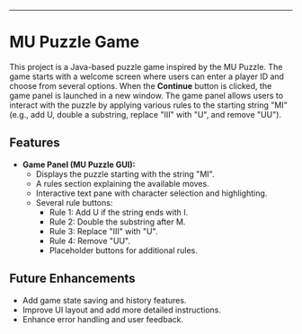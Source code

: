 
---

# MU Puzzle Game

This project is a Java-based puzzle game inspired by the MU Puzzle. The game starts with a welcome screen where users can enter a player ID and choose from several options. When the **Continue** button is clicked, the game panel is launched in a new window. The game panel allows users to interact with the puzzle by applying various rules to the starting string "MI" (e.g., add U, double a substring, replace "III" with "U", and remove "UU").

## Features
  
- **Game Panel (MU Puzzle GUI):**  
  - Displays the puzzle starting with the string "MI".
  - A rules section explaining the available moves.
  - Interactive text pane with character selection and highlighting.
  - Several rule buttons:
    - Rule 1: Add U if the string ends with I.
    - Rule 2: Double the substring after M.
    - Rule 3: Replace "III" with "U".
    - Rule 4: Remove "UU".
    - Placeholder buttons for additional rules.


## Future Enhancements

- Add game state saving and history features.
- Improve UI layout and add more detailed instructions.
- Enhance error handling and user feedback.

